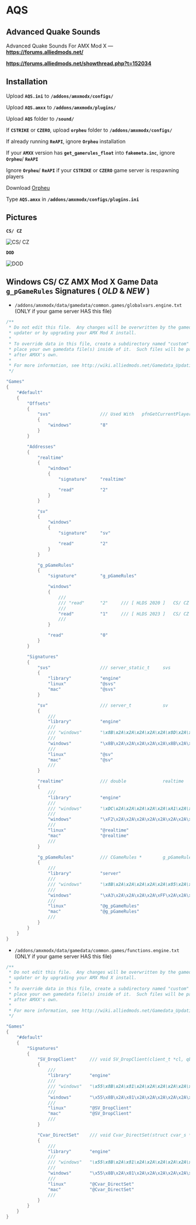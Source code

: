 # AQS

## Advanced Quake Sounds ##

Advanced Quake Sounds For AMX Mod X — **https://forums.alliedmods.net/**

**https://forums.alliedmods.net/showthread.php?t=152034**

## Installation ##

Upload **`AQS.ini`** to **`/addons/amxmodx/configs/`**

Upload **`AQS.amxx`** to **`/addons/amxmodx/plugins/`**

Upload **`AQS`** folder to **`/sound/`**

If **`CSTRIKE`** or **`CZERO`**, upload **`orpheu`** folder to **`/addons/amxmodx/configs/`**

If already running **`ReAPI`**, ignore **`Orpheu`** installation

If your **`AMXX`** version has **`get_gamerules_float`** into **`fakemeta.inc`**, ignore **`Orpheu`**/ **`ReAPI`**

Ignore **`Orpheu`**/ **`ReAPI`** if your **`CSTRIKE`** or **`CZERO`** game server is respawning players

Download [Orpheu](https://github.com/Arkshine/Orpheu/releases)

Type **`AQS.amxx`** in **`/addons/amxmodx/configs/plugins.ini`**

## Pictures ##

**`CS/ CZ`**

![CS/ CZ](https://hattrick.go.ro/aqs-cscz.png)

**`DOD`**

![DOD](https://hattrick.go.ro/aqs-dod.png)

## Windows CS/ CZ AMX Mod X Game Data `g_pGameRules` Signatures ( *OLD* & *NEW* ) ##

- `/addons/amxmodx/data/gamedata/common.games/globalvars.engine.txt` (ONLY if your game server HAS this file)

```C++
/**
 * Do not edit this file.  Any changes will be overwritten by the gamedata
 * updater or by upgrading your AMX Mod X install.
 *
 * To override data in this file, create a subdirectory named "custom" and
 * place your own gamedata file(s) inside of it.  Such files will be parsed
 * after AMXX's own.
 *
 * For more information, see http://wiki.alliedmods.net/Gamedata_Updating_(AMX_Mod_X)
 */

"Games"
{
    "#default"
    {
        "Offsets"
        {
            "svs"                   /// Used With   pfnGetCurrentPlayer     Base Address
            {
                "windows"           "8"
            }
        }

        "Addresses"
        {
            "realtime"
            {
                "windows"
                {
                    "signature"     "realtime"

                    "read"          "2"
                }
            }

            "sv"
            {
                "windows"
                {
                    "signature"     "sv"

                    "read"          "2"
                }
            }

            "g_pGameRules"
            {
                "signature"         "g_pGameRules"

                "windows"
                {
                    ///
                    /// "read"      "2"     /// [ HLDS 2020 ]   CS/ CZ
                    ///
                    "read"          "1"     /// [ HLDS 2023 ]   CS/ CZ
                    ///
                }

                "read"              "0"
            }
        }

        "Signatures"
        {
            "svs"                   /// server_static_t     svs
            {
                "library"           "engine"
                "linux"             "@svs"
                "mac"               "@svs"
            }

            "sv"                    /// server_t            sv
            {
                ///
                "library"           "engine"
                ///
                /// "windows"       "\x8B\x2A\x2A\x2A\x2A\x2A\x8D\x2A\x2A\x2A\x2A\x2A\x53\x33\x2A\x89"                                                                                                                      /// SVC_PlayerInfo()                [ 2020 HLDS ]   CS/ CZ, DOD, HL, ...
                ///
                "windows"           "\x8B\x2A\x2A\x2A\x2A\x2A\x8B\x2A\x2A\x2A\x2A\x2A\x76\x2A\xA1\x2A\x2A\x2A\x2A\x85\x2A\x0F\x2A\x2A\x83\x2A\x2A\x74\x2A\x83\x2A\x2A\x2A\x2A\x2A\x2A\x74"                                  /// dword_10971F40 @ sub_101D1EF0() [ 2023 HLDS ]   CS/ CZ, DOD, HL, ...
                ///
                "linux"             "@sv"
                "mac"               "@sv"
                ///
            }

            "realtime"              /// double              realtime
            {
                ///
                "library"           "engine"
                ///
                /// "windows"       "\xDC\x2A\x2A\x2A\x2A\x2A\xA1\x2A\x2A\x2A\x2A\x56"                                                                                                                                      /// SV_CheckTimeouts()              [ 2020 HLDS ]   CS/ CZ, DOD, HL, ...
                ///
                "windows"           "\xF2\x2A\x2A\x2A\x2A\x2A\x2A\x2A\x66\x2A\x2A\x2A\x72\x2A\x3B\x2A\x7D\x2A\x8B\x2A\x8D\x2A\x2A\x2B\x2A\x8B\x2A\xC1\x2A\x2A\x81\x2A\x2A\x2A\x2A\x2A\xF3\x2A\x8B\x2A\x2A\x2A\x2A\x2A\x8B"  /// qword_10B6A158 @ sub_10208750() [ 2023 HLDS ]   CS/ CZ, DOD, HL, ...
                ///
                "linux"             "@realtime"
                "mac"               "@realtime"
                ///
            }

            "g_pGameRules"          /// CGameRules *        g_pGameRules
            {
                ///
                "library"           "server"
                ///
                /// "windows"       "\x8B\x2A\x2A\x2A\x2A\x2A\x85\x2A\x74\x2A\x8B\x2A\xFF\x2A\x2A\xA1"                                                                                                                      /// StartFrame()                    [ 2020 HLDS ]   CS/ CZ
                ///
                "windows"           "\xA3\x2A\x2A\x2A\x2A\xFF\x2A\x2A\x2A\x2A\x2A\x85\x2A\x75\x2A\x33\x2A\xEB"                                                                                                              /// dword_10130BA0 @ sub_100C2440() [ 2023 HLDS ]   CS/ CZ
                ///
                "linux"             "@g_pGameRules"
                "mac"               "@g_pGameRules"
                ///
            }
        }
    }
}
```

- `/addons/amxmodx/data/gamedata/common.games/functions.engine.txt` (ONLY if your game server HAS this file)

```C++
/**
 * Do not edit this file.  Any changes will be overwritten by the gamedata
 * updater or by upgrading your AMX Mod X install.
 *
 * To override data in this file, create a subdirectory named "custom" and
 * place your own gamedata file(s) inside of it.  Such files will be parsed
 * after AMXX's own.
 *
 * For more information, see http://wiki.alliedmods.net/Gamedata_Updating_(AMX_Mod_X)
 */

"Games"
{
    "#default"
    {
        "Signatures"
        {
            "SV_DropClient"     /// void SV_DropClient(client_t *cl, qboolean crash, const char *fmt, ...);
            {
                ///
                "library"       "engine"
                ///
                /// "windows"   "\x55\x8B\x2A\x81\x2A\x2A\x2A\x2A\x2A\x8B\x2A\x2A\x53\x56\x8D"                                                                                                          /// [ HLDS 2020 ] CS/ CZ, DOD, HL, ... ( OLD )
                ///
                "windows"       "\x55\x8B\x2A\x81\x2A\x2A\x2A\x2A\x2A\xA1\x2A\x2A\x2A\x2A\x33\x2A\x89\x2A\x2A\x56\x57\x8B\x2A\x2A\x8D\x2A\x2A\x50\x33\x2A\x8D\x2A\x2A\x2A\x2A\x2A\x56\xFF\x2A\x2A\x68"  /// [ HLDS 2023 ] CS/ CZ, DOD, HL, ... ( NEW ) @ sub_101D1CB0()
                ///
                "linux"         "@SV_DropClient"
                "mac"           "@SV_DropClient"
                ///
            }

            "Cvar_DirectSet"    /// void Cvar_DirectSet(struct cvar_s *var, char *value);
            {
                ///
                "library"       "engine"
                ///
                /// "windows"   "\x55\x8B\x2A\x81\x2A\x2A\x2A\x2A\x2A\x56\x8B\x2A\x2A\x57\x8B\x2A\x2A\x85"                                                                                              /// [ HLDS 2020 ] CS/ CZ, DOD, HL, ... ( OLD )
                ///
                "windows"       "\x55\x8B\x2A\x81\x2A\x2A\x2A\x2A\x2A\xA1\x2A\x2A\x2A\x2A\x33\x2A\x89\x2A\x2A\x56\x8B\x2A\x2A\x57\x8B\x2A\x2A\x85\x2A\x0F\x2A\x2A\x2A\x2A\x2A\x85\x2A\x0F"              /// [ HLDS 2023 ] CS/ CZ, DOD, HL, ... ( NEW ) @ sub_101BDCF0()
                ///
                "linux"         "@Cvar_DirectSet"
                "mac"           "@Cvar_DirectSet"
                ///
            }
        }
    }
}
```
